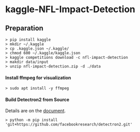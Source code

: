 # kaggle-NFL-Impact-Detection

## Preparation
```
> pip install kaggle
> mkdir ~/.kaggle
> cp .kaggle.json ~/.kaggle/
> chmod 600 ~/.kaggle/kaggle.json
> kaggle competitions download -c nfl-impact-detection
> makdir data/input
> unzip nfl-impact-detection.zip -d ./data
```

#### Install ffmpeg for visualization

```
> sudo apt install -y ffmpeg
```

#### Build Detectron2 from Source
Details are on the [document](https://detectron2.readthedocs.io/en/latest/tutorials/install.html).
```
> python -m pip install 'git+https://github.com/facebookresearch/detectron2.git'
```